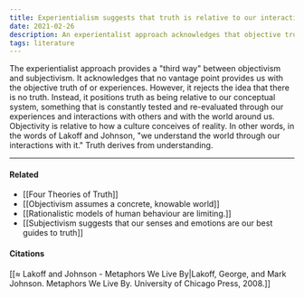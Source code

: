 ```yaml
---
title: Experientialism suggests that truth is relative to our interactions
date: 2021-02-26
description: An experientalist approach acknowledges that objective truth is elusive while rejecting the notion that there is no such thing as truth.
tags: literature
---
```


The experientialist approach provides a "third way" between objectivism and subjectivism. It acknowledges that no vantage point provides us with the objective truth of or experiences. However, it rejects the idea that there is no truth. Instead, it positions truth as being relative to our conceptual system, something that is constantly tested and re-evaluated through our experiences and interactions with others and with the world around us. Objectivity is relative to how a culture conceives of reality. In other words, in the words of Lakoff and Johnson, "we understand the world through our interactions with it." Truth derives from understanding.

---
#### Related
- [[Four Theories of Truth]]
- [[Objectivism assumes a concrete, knowable world]]
- [[Rationalistic models of human behaviour are limiting.]]
- [[Subjectivism suggests that our senses and emotions are our best guides to truth]]

#### Citations
[[≈ Lakoff and Johnson - Metaphors We Live By|Lakoff, George, and Mark Johnson. Metaphors We Live By. University of Chicago Press, 2008.]]
